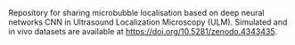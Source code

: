 Repository for sharing microbubble localisation based on deep neural networks CNN in Ultrasound Localization Microscopy (ULM).
Simulated and in vivo datasets are available at https://doi.org/10.5281/zenodo.4343435.
